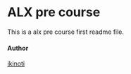 # ALX pre course

This is a alx pre course first readme file.

#### Author

[ikinoti](https://github.com/ikinoti)
